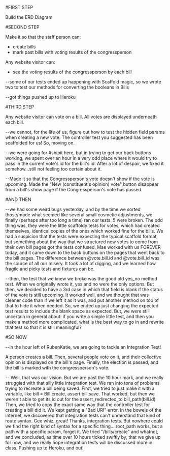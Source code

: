 #FIRST STEP

Build the ERD Diagram

#SECOND STEP

Make it so that the staff person can:

* create bills
* mark past bills with voting results of the congressperson

Any website visitor can:

* see the voting results of the congressperson by each bill

--some of our tests ended up happening with Scaffold magic, so we wrote two to test our methods for converting the booleans in Bills

--got things pushed up to Heroku

#THIRD STEP

Any website visitor can vote on a bill.  All votes are displayed underneath each bill.

--we cannot, for the life of us, figure out how to test the hidden field params when creating a new vote.  The controller test you suggested has been scaffolded for us!  So, moving on.

--we were going for #shipit here, but in trying to get our back buttons working, we spent over an hour in a very odd place where it would try to pass in the current vote's id for the bill's id.  After a lot of despair, we fixed it somehow...still not feeling too certain about it.

--Made it so that the Congressperson's vote doesn't show if the vote is upcoming.  Made the "New (constituent's opinion) vote" button disappear from a bill's show page if the Congressperson's vote has passed.


#AND THEN

--we had some weird bugs yesterday, and by the time we sorted those/made what seemed like several small cosmetic adjustments, we finally (perhaps after too long a time)  ran our tests. 5 were broken.  The odd thing was, they were the little scaffoldy tests for votes, which had created themselves, identical copies of the ones which worked fine for the bills.  We had a suspicion that the tests were expecting the typical scaffold format, but something about the way that we structured new votes to come from their own bill pages got the tests confused.  Mae worked with us FOREVER today, and it came down to the back buttons on the pages that went back to the bill pages.  The difference between @vote.bill.id and @vote.bill_id was the source of all our misery.  It took a lot of digging, and we learned how fragile and picky tests and fixtures can be.

--then, the test that we knew we broke was the good old yes_no method test.  When we originally wrote it, yes and no were the only options.  But then, we decided to have a 3rd case in which that field is blank if the status of the vote is still upcoming.  It worked well, and we thought that was cleaner code than if we left it as it was, and put another method on top of that to hide it when needed.  So, we ended up just changing the expected test results to include the blank space as expected.  But, we were still uncertain in general about: if you write a simple little test, and then you make a method more complicated, what is the best way to go in and rewrite that test so that it is still meaningful?  

#SO NOW

--in the hour left of RubenKatie, we are going to tackle an Integration Test!

A person creates a bill.  Then, several people vote on it, and their collective opinion is displayed on the bill's page.  Finally, the election is passed, and the bill is marked with the congressperson's vote.

-- Well, that was our vision.  But we are past the 10 hour mark, and we really struggled with that silly little integration test.  We ran into tons of problems trying to recreate a bill being saved.  First, we tried to just make it with a variable, like bill = Bill.create, assert bill.save.  That worked, but then we weren't able to get its id out for the assert_redirected_to bill_path(bill.id)  Then, we tried to copy the exact same way that the controller test for creating a bill did it.  We kept getting a "Bad URI" error.  In the bowels of the internet, we discovered that integration tests can't understand that kind of route syntax.  Gee whiz, great!  Thanks, integration tests.  But nowhere could we find the right kind of syntax for a specific thing....root_path works, but a path with a specific param, forget it.  We tried "/bills/create"  and whatnot, and we concluded, as time over 10 hours ticked swiftly by, that we give up for now, and we really hope integration tests will be discussed more in class.  Pushing up to Heroku, and out!
